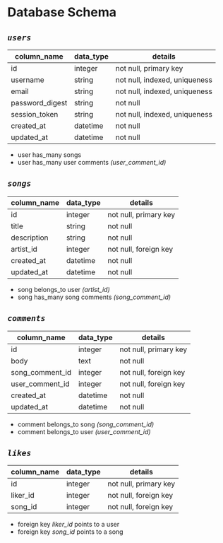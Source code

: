 # Database Schema 

## _`users`_
| **column_name**     | **data_type** | **details**                       |
|-----------------|-----------|-------------------------------|
| id              | integer   | not null, primary key         |
| username        | string    | not null, indexed, uniqueness |
| email           | string    | not null, indexed, uniqueness |
| password_digest | string    | not null                      |
| session_token   | string    | not null, indexed, uniqueness |
| created_at      | datetime  | not null                      |
| updated_at      | datetime  | not null                      |

* user has_many songs
* user has_many user comments _(user_comment_id)_


## _`songs`_
| **column_name** | **data_type** | **details**               |
|-------------|-----------|-----------------------|
| id          | integer   | not null, primary key |
| title       | string    | not null              |
| description | string    | not null              |
| artist_id   | integer   | not null, foreign key |
| created_at  | datetime  | not null              |
| updated_at  | datetime  | not null              |

* song belongs_to user _(artist_id)_
* song has_many song comments _(song_comment_id)_



## _`comments`_ 
| **column_name**     | **data_type** | **details**               |
|-----------------|-----------|-----------------------|
| id              | integer   | not null, primary key |
| body            | text      | not null              |
| song_comment_id | integer   | not null, foreign key |
| user_comment_id | integer   | not null, foreign key |
| created_at      | datetime  | not null              |
| updated_at      | datetime  | not null              |

* comment belongs_to song _(song_comment_id)_
* comment belongs_to user _(user_comment_id)_

 ## _`likes`_
| **column_name** | **data_type** | **details**               |
|-------------|-----------|-----------------------|
| id          | integer   | not null, primary key |
| liker_id    | integer   | not null, foreign key |
| song_id     | integer   | not null, foreign key |

* foreign key _liker_id_ points to a user
* foreign key _song_id_ points to a song
